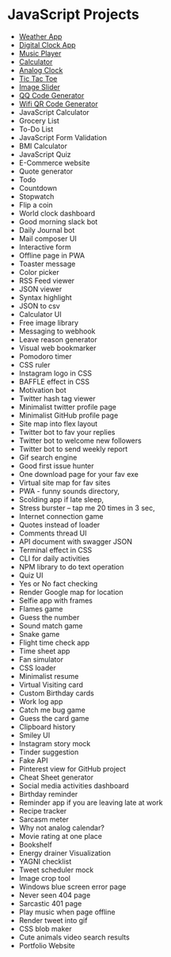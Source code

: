 # JavaScript Projects

- [Weather App](./weather%20app/index.html)
- [Digital Clock App](./digital%20clock/index.html)
- [Music Player](./music%20player/index.html)
- [Calculator](./calculator/index.html)
- [Analog Clock](./analog%20clock/index.html)
- [Tic Tac Toe](./tic%20tac%20toe/index.html)
- [Image Slider](./image%20slider/index.html)
- [QQ Code Generator](./qr%20code%20generator/index.html)
- [Wifi QR Code Generator](./wifi%20qr%20code%20generator/index.html)
- JavaScript Calculator
- Grocery List
- To-Do List
- JavaScript Form Validation
- BMI Calculator
- JavaScript Quiz
- E-Commerce website
- Quote generator
- Todo
- Countdown
- Stopwatch
- Flip a coin
- World clock dashboard
- Good morning slack bot
- Daily Journal bot
- Mail composer UI
- Interactive form
- Offline page in PWA
- Toaster message
- Color picker
- RSS Feed viewer
- JSON viewer
- Syntax highlight
- JSON to csv
- Calculator UI
- Free image library
- Messaging to webhook
- Leave reason generator
- Visual web bookmarker
- Pomodoro timer
- CSS ruler
- Instagram logo in CSS
- BAFFLE effect in CSS
- Motivation bot
- Twitter hash tag viewer
- Minimalist twitter profile page
- Minimalist GitHub profile page
- Site map into flex layout
- Twitter bot to fav your replies
- Twitter bot to welcome new followers
- Twitter bot to send weekly report
- Gif search engine
- Good first issue hunter
- One download page for your fav exe
- Virtual site map for fav sites
- PWA - funny sounds directory,
- Scolding app if late sleep,
- Stress burster – tap me 20 times in 3 sec,
- Internet connection game
- Quotes instead of loader
- Comments thread UI
- API document with swagger JSON
- Terminal effect in CSS
- CLI for daily activities
- NPM library to do text operation
- Quiz UI
- Yes or No fact checking
- Render Google map for location
- Selfie app with frames
- Flames game
- Guess the number
- Sound match game
- Snake game
- Flight time check app
- Time sheet app
- Fan simulator
- CSS loader
- Minimalist resume
- Virtual Visiting card
- Custom Birthday cards
- Work log app
- Catch me bug game
- Guess the card game
- Clipboard history
- Smiley UI
- Instagram story mock
- Tinder suggestion
- Fake API
- Pinterest view for GitHub project
- Cheat Sheet generator
- Social media activities dashboard
- Birthday reminder
- Reminder app if you are leaving late at work
- Recipe tracker
- Sarcasm meter
- Why not analog calendar?
- Movie rating at one place
- Bookshelf
- Energy drainer Visualization
- YAGNI checklist
- Tweet scheduler mock
- Image crop tool
- Windows blue screen error page
- Never seen 404 page
- Sarcastic 401 page
- Play music when page offline
- Render tweet into gif
- CSS blob maker
- Cute animals video search results
- Portfolio Website
